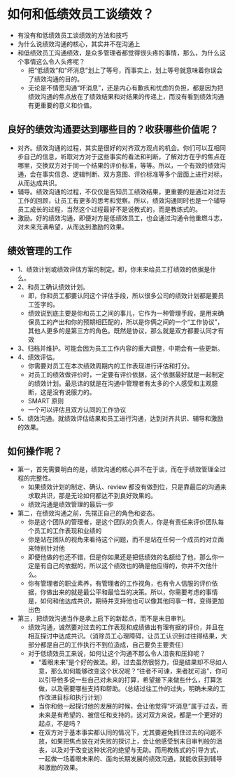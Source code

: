 # 如何和低绩效员工谈绩效？
- 有没有和低绩效员工谈绩效的方法和技巧
- 为什么说绩效沟通的核心，其实并不在沟通上
- 和低绩效员工沟通绩效，是众多管理者都觉得很头疼的事情，那么，为什么这个事情这么令人头疼呢？
  - 把“低绩效”和“坏消息”划上了等号，而事实上，划上等号就意味着你误会了绩效沟通的目的。
  - 无论是不情愿沟通“坏消息”，还是内心有歉疚和忧虑的负担，都是因为把绩效沟通的焦点放在了绩效结果和对结果的传递上，而没有看到绩效沟通有更重要的意义和价值。

## 良好的绩效沟通要达到哪些目的？收获哪些价值呢？
- 对齐。绩效沟通的过程，其实是很好的对齐双方观点的机会。你们可以互相同步自己的信息，听取对方对于这些事实的看法和判断，了解对方在乎的焦点在哪里，交换双方对于同一个结果的评价标准，等等。所以，一个有效的绩效沟通，会在事实信息、逻辑判断、双方意图、评价标准等多个层面上进行对标，从而达成共识。
- 辅导。绩效沟通的过程，不仅仅是告知员工绩效结果，更重要的是通过对过去工作的回顾，让员工有更多的思考和觉察。所以，绩效沟通同时也是一个辅导员工成长的过程，当然这个过程最好不是说教式的，而是教练式的。
- 激励。好的绩效沟通，即便对方是低绩效员工，也会通过沟通令他重燃斗志，对未来充满希望，从而达到激励的效果。

## 绩效管理的工作
- 1、绩效计划或绩效评估方案的制定。即，你未来给员工打绩效的依据是什么。
- 2、和员工确认绩效计划。
  - 即，你和员工都要认同这个评估手段，所以很多公司的绩效计划都是要员工签字的。
  - 绩效说到底主要是你和员工之间的事儿，它作为一种管理手段，是用来确保员工的产出和你的预期相匹配的，所以是你俩之间的一个“工作协议”，其他人更多的是第三方的角色。既然是协议，那么就是双方都要认同才有效
- 3、归档并维护。可能会因为员工工作内容的重大调整，中期会有一些更新。
- 4、绩效评估。
  - 你需要对员工在本次绩效周期内的工作表现进行评估和打分。
  - 对员工的绩效做评价时，一定要有评价依据，这个依据最好就是一起制定的绩效计划。最忌讳的就是在沟通中管理者有太多的个人感受和主观臆断，这是没有说服力的。
  - SMART 原则 
  - 一个可以评估且双方认同的工作协议
- 5、绩效沟通。就绩效评估结果和员工进行沟通，达到对齐共识、辅导和激励的效果。

## 如何操作呢？
- 第一，首先需要明白的是，绩效沟通的核心并不在于谈，而在于绩效管理全过程的完整性。
  - 如果绩效计划的制定、确认、review 都没有做到位，只是靠最后的沟通来求取共识，那是无论如何都达不到良好效果的。
  - 绩效沟通是绩效管理的最后一步
- 第二，在绩效沟通之前，先摆正自己的角色和姿态。
  - 你是这个团队的管理者，是这个团队的负责人，你是有责任来评价团队每个员工的工作表现和业绩的
  - 你是站在团队的视角来看待这个问题，而不是站在任何一个成员的对立面来特别针对他
  - 即便他做的也还不错，但是你如果还是把低绩效的名额给了他，那么你一定是有自己的依据的，所以这个绩效也的确是他应得的，你并不欠他什么。
  - 你有管理者的职业素养，有管理者的工作视角，也有令人信服的评价依据，你做出来的就是最公平和最恰当的决策。所以，你需要考虑的事情是，如何和他达成共识，期待并支持他也可以像其他同事一样，变得更加出色
- 第三，把绩效沟通当作是承上启下的新起点，而不是末日审判。
  - 绩效沟通，诚然要对过去的工作表现和成绩做出有理有据的评价，并且在相互探讨中达成共识。（消除员工心理障碍，让员工认识到过往得结果，大部分都是自己的工作执行不到位造成，自己要负主要责任）
  - 对于低绩效员工来说，如何让这个沟通不那么令人沮丧和压抑呢？
    - “着眼未来”是个好的做法。即，过去虽然很努力，但是结果却不尽如人意，那么如何能够改变这个状况呢？“往者不可谏，来者犹可追”，你可以引导他多说一些自己对未来的打算，希望接下来做些什么，打算怎做，以及需要哪些支持和帮助。（总结过往工作的过失，明确未来的工作改进目标和执行计划）
    - 当你和他一起探讨他的发展的时候，会让他觉得“坏消息”属于过去，而未来是有希望的、被信任和支持的。这对双方来说，都是一个更好的起点，不是吗？
    - 在双方对于基本事实都认同的情况下，尤其要避免抓住过去的问题不放，如果把焦点放在对失败的探讨上，会让他感受到末日审判般的沮丧，以及对于改变这种状况的绝望与无助。而用教练式的引导方式，一起做一场着眼未来的、面向长期发展的绩效沟通，就能收获到辅导和激励的效果。